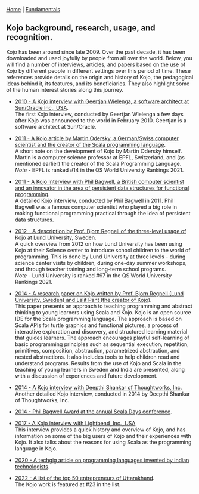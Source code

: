 <div class="nav">
  <a href="../index.html">Home</a> | <a href="../fundamentals-index.html">Fundamentals</a>
</div>

## Kojo background, research, usage, and recognition.

Kojo has been around since late 2009. Over the past decade, it has been downloaded and used joyfully by people from all over the world. Below, you will find a number of interviews, articles, and papers based on the use of Kojo by different people in different settings over this period of time. These references provide details on the origin and history of Kojo, the pedagogical ideas behind it, its features, and its beneficiaries. They also highlight some of the human interest stories along this journey.

* [2010 - A Kojo interview with Geertjan Wielenga, a software architect at Sun/Oracle Inc., USA](https://dzone.com/articles/learn-scala-with-kojo).  
The first Kojo interview, conducted by Geertjan Wielenga a few days after Kojo was announced to the world in February 2010. Geertjan is a software architect at Sun/Oracle.

* [2011 - A Kojo article by Martin Odersky, a German/Swiss computer scientist and the creator of the Scala programming language](https://readwrite.com/2011/10/13/bringing_scalability_to_the_classrooms_of_the_hima/).  
A short note on the development of Kojo by Martin Odersky himself. Martin is a computer science professor at EPFL, Switzerland, and (as mentioned earlier) the creator of the Scala Programming Language.  
*Note* - EPFL is ranked #14 in the QS World University Rankings 2021.

* [2011 - A Kojo Interview with Phil Bagwell, a British computer scientist and an innovator in the area of persistent data structures for functional programming](https://www.scala-lang.org/old/node/10714).  
A detailed Kojo interview, conducted by Phil Bagwell in 2011. Phil Bagwell was a famous computer scientist who played a big role in making functional programming practical through the idea of persistent data structures.

* [2012 - A description by Prof. Bjorn Regnell of the three-level usage of Kojo at Lund University, Sweden](http://fileadmin.cs.lth.se/cs/Personal/Bjorn_Regnell/project-learn-how-to-program.pdf).  
A quick overview from 2012 on how Lund University has been using Kojo at their Science center to introduce school children to the world of programming. This is done by Lund University at three levels - during science center visits by children, during one-day summer workshops, and through teacher training and long-term school programs.  
*Note* - Lund University is ranked #97 in the QS World University Rankings 2021.

* [2014 -  A research paper on Kojo written by Prof. Bjorn Regnell (Lund University, Sweden) and Lalit Pant (the creator of Kojo)](https://portal.research.lu.se/portal/en/publications/teaching-programming-to-young-learners-using-scala-and-kojo(251806ee-8c6c-4e98-a56d-7dfc877d9d08).html).  
This paper presents an approach to teaching programming and abstract thinking to young learners using Scala and Kojo. Kojo is an open source IDE for the Scala programming language. The approach is based on Scala APIs for turtle graphics and functional pictures, a process of interactive exploration and discovery, and structured learning material that guides learners. The approach encourages playful self-learning of basic programming principles such as sequential execution, repetition, primitives, composition, abstraction, parametrized abstraction, and nested abstractions. It also includes tools to help children read and understand programs. Results from the use of Kojo and Scala in the teaching of young learners in Sweden and India are presented, along with a discussion of experiences and future development.

* [2014 - A Kojo interview with Deepthi Shankar of Thoughtworks, Inc](https://www.thoughtworks.com/insights/blog/meet-lalit-pant-scala-contributor-and-author-kojo).  
Another detailed Kojo interview, conducted in 2014 by Deepthi Shankar of Thoughtworks, Inc.

* [2014 - Phil Bagwell Award at the annual Scala Days conference](https://twitter.com/lightbend/status/478545426249809920/photo/1).

* [2017 - A Kojo interview with Lightbend, Inc., USA](https://www.lightbend.com/blog/supporting-kojo-scala-based-learning-environment-for-coders-aged-8-to-80)  
This interview provides a quick history and overview of Kojo, and has information on some of the big users of Kojo and their experiences with Kojo. It also talks about the reasons for using Scala as the programming language in Kojo.

* [2020 - A techgig article on programming languages invented by Indian technologists](https://content.techgig.com/independence-day-3-programming-languages-that-were-invented-by-indian-technologists/articleshow/75764949.cms).

* [2022 - A list of the top 50 entrepreneurs of Uttarakhand](/assets/pdf-books/Hillmail_April_2022_Spread.pdf).  
The Kojo work is featured at #23 in the list.
